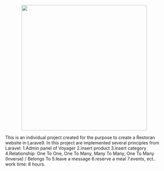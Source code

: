 <p align="center"><a href="https://laravel.com" target="_blank"><img src="https://raw.githubusercontent.com/laravel/art/master/logo-lockup/5%20SVG/2%20CMYK/1%20Full%20Color/laravel-logolockup-cmyk-red.svg" width="400"></a></p>

This is an individual project created for the purpose to create a Restoran website in Larave9. In this project are implemented several principles from Laravel:
1.Admin panel of Voyager
2.insert product
3.insert category
4.Relationship: One To One, One To Many, Many To Many, One To Many (Inverse) / Belongs To
5.leave a message
6.reserve a meal
7.events,
ect..
work time: 8 hours.



